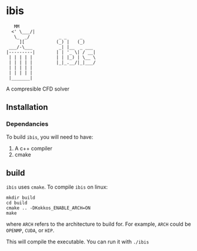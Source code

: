 # ibis
```
   MM      
  <' \___/| 
   \_  _/           _ _     _     
     ][            (_) |   (_)    
 ___/-\___          _| |__  _ ___ 
|---------|        | | '_ \| / __|
 | | | | |         | | |_) | \__ \
 | | | | |         |_|_.__/|_|___/
 | | | | |     
 | | | | |                
 |_______|
```

A compresible CFD solver

## Installation
### Dependancies
To build `ibis`, you will need to have:
  1. A c++ compiler
  2. cmake

## build
`ibis` uses `cmake`. To compile `ibis` on linux:

```
mkdir build
cd build
cmake .. -DKokkos_ENABLE_ARCH=ON
make
```

where `ARCH` refers to the architecture to build for. For example, `ARCH` could be `OPENMP`, `CUDA`, or `HIP`.

This will compile the executable. You can run it with `./ibis`
